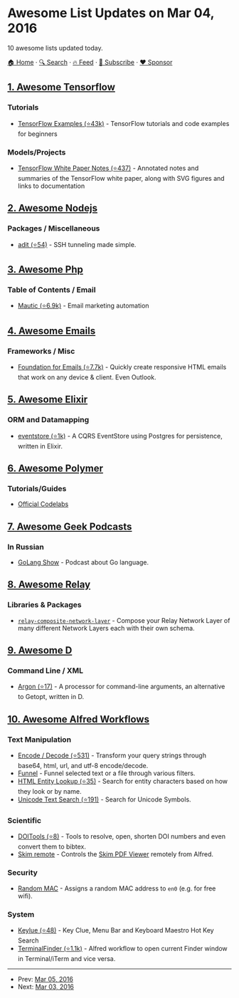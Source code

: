 # Awesome List Updates on Mar 04, 2016

10 awesome lists updated today.

[🏠 Home](/README.md) · [🔍 Search](https://www.trackawesomelist.com/search/) · [🔥 Feed](https://www.trackawesomelist.com/rss.xml) · [📮 Subscribe](https://trackawesomelist.us17.list-manage.com/subscribe?u=d2f0117aa829c83a63ec63c2f&id=36a103854c) · [❤️  Sponsor](https://github.com/sponsors/theowenyoung)



## [1. Awesome Tensorflow](/content/jtoy/awesome-tensorflow/README.md)

### Tutorials

*   [TensorFlow Examples (⭐43k)](https://github.com/aymericdamien/TensorFlow-Examples) - TensorFlow tutorials and code examples for beginners

### Models/Projects

*   [TensorFlow White Paper Notes (⭐437)](https://github.com/samjabrahams/tensorflow-white-paper-notes) - Annotated notes and summaries of the TensorFlow white paper, along with SVG figures and links to documentation

## [2. Awesome Nodejs](/content/sindresorhus/awesome-nodejs/README.md)

### Packages / Miscellaneous

*   [adit (⭐54)](https://github.com/markelog/adit) - SSH tunneling made simple.

## [3. Awesome Php](/content/ziadoz/awesome-php/README.md)

### Table of Contents / Email

*   [Mautic (⭐6.9k)](https://github.com/mautic/mautic) - Email marketing automation

## [4. Awesome Emails](/content/jonathandion/awesome-emails/README.md)

### Frameworks / Misc

*   [Foundation for Emails (⭐7.7k)](https://github.com/zurb/foundation-emails) - Quickly create responsive HTML emails that work on any device & client. Even Outlook.

## [5. Awesome Elixir](/content/h4cc/awesome-elixir/README.md)

### ORM and Datamapping

*   [eventstore (⭐1k)](https://github.com/slashdotdash/eventstore) - A CQRS EventStore using Postgres for persistence, written in Elixir.

## [6. Awesome Polymer](/content/Granze/awesome-polymer/README.md)

### Tutorials/Guides

*   [Official Codelabs](https://codelabs.developers.google.com/polymer-summit)

## [7. Awesome Geek Podcasts](/content/ayr-ton/awesome-geek-podcasts/README.md)

### In Russian

*   [GoLang Show](https://golangshow.com/) - Podcast about Go language.

## [8. Awesome Relay](/content/expede/awesome-relay/README.md)

### Libraries & Packages

*   [`relay-composite-network-layer`](https://github.com/eyston/relay-composite-network-layer) - Compose your Relay Network Layer of many different Network Layers each with their own schema.

## [9. Awesome D](/content/dlang-community/awesome-d/README.md)

### Command Line / XML

*   [Argon (⭐17)](https://github.com/markuslaker/Argon) -  A processor for command-line arguments, an alternative to Getopt, written in D.

## [10. Awesome Alfred Workflows](/content/alfred-workflows/awesome-alfred-workflows/README.md)

### Text Manipulation

*   [Encode / Decode (⭐531)](https://github.com/willfarrell/alfred-encode-decode-workflow) - Transform your query strings through base64, html, url, and utf-8 encode/decode.
*   [Funnel](http://www.packal.org/workflow/funnel) - Funnel selected text or a file through various filters.
*   [HTML Entity Lookup (⭐35)](https://github.com/ajgon/alfred2-html-entity-lookup) - Search for entity characters based on how they look or by name.
*   [Unicode Text Search (⭐191)](https://github.com/bevesce/unicode-symbols-search) - Search for Unicode Symbols.

### Scientific

*   [DOITools (⭐8)](https://github.com/hbuschme/doi-tools-alfred-workflow/) - Tools to resolve, open, shorten DOI numbers and even convert them to bibtex.
*   [Skim remote](http://www.packal.org/workflow/skim-remote) - Controls the [Skim PDF Viewer](http://skim-app.sourceforge.net) remotely from Alfred.

### Security

*   [Random MAC](http://www.packal.org/workflow/random-mac) - Assigns a random MAC address to `en0` (e.g. for free wifi).

### System

*   [Keylue (⭐48)](https://github.com/zhaocai/alfred2-keylue-workflow) - Key Clue, Menu Bar and Keyboard Maestro Hot Key Search
*   [TerminalFinder (⭐1.1k)](https://github.com/LeEnno/alfred-terminalfinder) - Alfred workflow to open current Finder window in Terminal/iTerm and vice versa.

---

- Prev: [Mar 05, 2016](/content/2016/03/05/README.md)
- Next: [Mar 03, 2016](/content/2016/03/03/README.md)